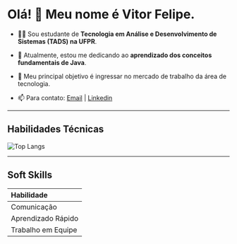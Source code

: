 # Olá! 👋 Meu nome é Vitor Felipe.

- 👨‍🎓 Sou estudante de **Tecnologia em Análise e Desenvolvimento de Sistemas (TADS) na UFPR**.

- 🔭 Atualmente, estou me dedicando ao **aprendizado dos conceitos fundamentais de Java**.

- 🎯 Meu principal objetivo é ingressar no mercado de trabalho da área de tecnologia.

- 📫 Para contato: [Email](vitor07.felipe@gmail.com**) | [Linkedin](https://www.linkedin.com/in/vitor-felipe-733892245)

---

## Habilidades Técnicas

![Top Langs](https://github-readme-stats-git-masterrstaa-rickstaa.vercel.app/api/top-langs/?username=vitor-felipee&layout=compact&bg_color=000&border_color=30A3DC&title_color=E94D5F&text_color=FFF)

---

## Soft Skills

| Habilidade         |
| :----------------- |
| Comunicação        |
| Aprendizado Rápido |
| Trabalho em Equipe |